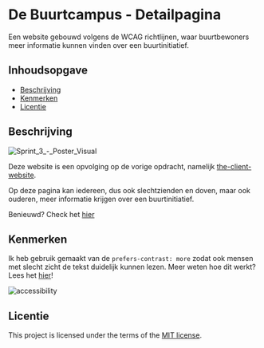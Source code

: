 <!-- _Fork_ deze leertaak en ga aan de slag. Onderstaande outline ga je gedurende deze taak in jouw eigen GitHub omgeving uitwerken. De instructie vind je in: [docs/INSTRUCTIONS.md](https://github.com/fdnd-task/all-human-accessible-website/blob/main/docs/INSTRUCTIONS.md) -->

# De Buurtcampus - Detailpagina

Een website gebouwd volgens de WCAG richtlijnen, waar buurtbewoners meer informatie kunnen vinden over een buurtinitiatief.

## Inhoudsopgave

  * [Beschrijving](#beschrijving)
  * [Kenmerken](#kenmerken)
  * [Licentie](#licentie)

## Beschrijving
<!-- In de Beschrijving staat hoe je project er uit ziet, hoe het werkt en wat je er mee kan. -->
<!-- Voeg een mooie poster visual toe 📸 -->
<!-- Voeg een link toe naar Github Pages 🌐-->

![Sprint_3_-_Poster_Visual](https://github.com/itsValyria/all-human-accessible-website/assets/76444716/c3b5752b-88b9-48e1-94db-4c37cf981198)

Deze website is een opvolging op de vorige opdracht, namelijk [the-client-website](https://github.com/itsValyria/the-client-website).

Op deze pagina kan iedereen, dus ook slechtzienden en doven, maar ook ouderen, meer informatie krijgen over een buurtinitiatief.

Benieuwd? Check het [hier](https://itsvalyria.github.io/all-human-accessible-website/)

## Kenmerken
<!-- Bij Kenmerken staat welke technieken zijn gebruikt en hoe. Wat is de HTML structuur? Wat zijn de belangrijkste dingen in CSS? Wat is er met Javascript gedaan en hoe? Misschien heb je een framwork of library gebruikt? -->

Ik heb gebruik gemaakt van de ```prefers-contrast: more``` zodat ook mensen met slecht zicht de tekst duidelijk kunnen lezen. Meer weten hoe dit werkt? Lees het [hier](https://github.com/itsValyria/all-human-accessible-website/wiki/%F0%9F%8F%97%EF%B8%8F-Bouwen#-30-10-2023--toegankelijkheid)!

![accessibility](https://github.com/itsValyria/all-human-accessible-website/assets/76444716/6ed9e683-6fcf-4aca-add6-f71e256a1e81)

## Licentie

This project is licensed under the terms of the [MIT license](./LICENSE).
